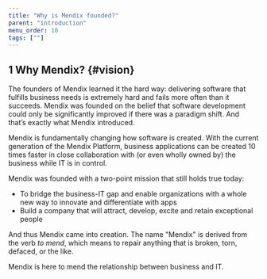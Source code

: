 ```yaml
---
title: "Why is Mendix founded?"
parent: "introduction"
menu_order: 10
tags: [""]
---
```


## 1 Why Mendix? {#vision}

The founders of Mendix learned it the hard way: delivering software that fulfills business needs is extremely hard and fails more often than it succeeds. Mendix was founded on the belief that software development could only be significantly improved if there was a paradigm shift. And that’s exactly what Mendix introduced.

Mendix is fundamentally changing how software is created. With the current generation of the Mendix Platform, business applications can be created 10 times faster in close collaboration with (or even wholly owned by) the business while IT is in control.

Mendix was founded with a two-point mission that still holds true today:

* To bridge the business-IT gap and enable organizations with a whole new way to innovate and differentiate with apps
* Build a company that will attract, develop, excite and retain exceptional people

And thus Mendix came into creation. The name "Mendix" is derived from the verb *to mend*, which means to repair anything that is broken, torn, defaced, or the like.

Mendix is here to mend the relationship between business and IT.

